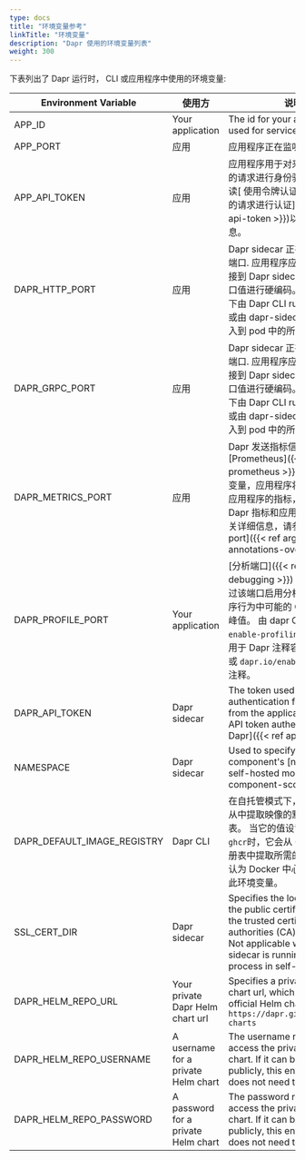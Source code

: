 ```yaml
---
type: docs
title: "环境变量参考"
linkTitle: "环境变量"
description: "Dapr 使用的环境变量列表"
weight: 300
---
```


下表列出了 Dapr 运行时， CLI 或应用程序中使用的环境变量:

| Environment Variable          | 使用方                                 | 说明                                                                                                                                                                                              |
| ----------------------------- | ----------------------------------- | ----------------------------------------------------------------------------------------------------------------------------------------------------------------------------------------------- |
| APP_ID                        | Your application                    | The id for your application, used for service discovery                                                                                                                                         |
| APP_PORT                      | 应用                                  | 应用程序正在监听的端口                                                                                                                                                                                     |
| APP_API_TOKEN               | 应用                                  | 应用程序用于对来自 Dapr API 的请求进行身份验证的令牌。 阅读[ 使用令牌认证对来自 Dapr 的请求进行认证]({{< ref app-api-token >}})以获取更多信息。                                                                                                 |
| DAPR_HTTP_PORT              | 应用                                  | Dapr sidecar 正在监听的 HTTP 端口. 应用程序应使用此变量连接到 Dapr sidecar，而不是对端口值进行硬编码。 在自托管模式下由 Dapr CLI run 命令设置，或由 dapr-sidecar-injector 注入到 pod 中的所有容器中。                                                       |
| DAPR_GRPC_PORT              | 应用                                  | Dapr sidecar 正在监听的 gRPC 端口. 应用程序应使用此变量连接到 Dapr sidecar，而不是对端口值进行硬编码。 在自托管模式下由 Dapr CLI run 命令设置，或由 dapr-sidecar-injector 注入到 pod 中的所有容器中。                                                       |
| DAPR_METRICS_PORT           | 应用                                  | Dapr 发送指标信息的 HTTP [Prometheus]({{< ref prometheus >}}) 端口。 使用此变量，应用程序将发送其特定于应用程序的指标，以同时具有 Dapr 指标和应用程序指标。 有关详细信息，请参阅 [metrics-port]({{< ref arguments-annotations-overview>}})                  |
| DAPR_PROFILE_PORT           | Your application                    | [分析端口]({{< ref profiling-debugging >}}) Dapr 允许您通过该端口启用分析并跟踪应用程序行为中可能的 CPU/内存/资源峰值。 由 dapr CLI 中的 `--enable-profiling` 命令启用，用于 Dapr 注释容器中的自托管或 `dapr.io/enable-profiling` 注释。                   |
| DAPR_API_TOKEN              | Dapr sidecar                        | The token used for Dapr API authentication for requests from the application. [Enable API token authentication in Dapr]({{< ref api-token >}}).                                                 |
| NAMESPACE                     | Dapr sidecar                        | Used to specify a component's [namespace in self-hosted mode]({{< ref component-scopes >}}).                                                                                                    |
| DAPR_DEFAULT_IMAGE_REGISTRY | Dapr CLI                            | 在自托管模式下，它用于指定要从中提取映像的默认容器注册表。 当它的值设置为 `GHCR` 或 `ghcr`时，它会从 Github 容器注册表中提取所需的映像。 若要默认为 Docker 中心，请取消设置此环境变量。                                                                                    |
| SSL_CERT_DIR                | Dapr sidecar                        | Specifies the location where the public certificates for all the trusted certificate authorities (CA) are located. Not applicable when the sidecar is running as a process in self-hosted mode. |
| DAPR_HELM_REPO_URL          | Your private Dapr Helm chart url    | Specifies a private Dapr Helm chart url, which defaults to the official Helm chart URL: `https://dapr.github.io/helm-charts`                                                                    |
| DAPR_HELM_REPO_USERNAME     | A username for a private Helm chart | The username required to access the private Dapr Helm chart. If it can be accessed publicly, this env variable does not need to be set                                                          |
| DAPR_HELM_REPO_PASSWORD     | A password for a private Helm chart | The password required to access the private Dapr helm chart. If it can be accessed publicly, this env variable does not need to be set                                                          | 
